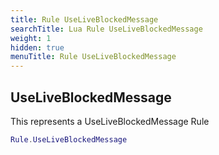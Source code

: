 ```yaml
---
title: Rule UseLiveBlockedMessage
searchTitle: Lua Rule UseLiveBlockedMessage
weight: 1
hidden: true
menuTitle: Rule UseLiveBlockedMessage
---
```

## UseLiveBlockedMessage

This represents a UseLiveBlockedMessage Rule
```lua
Rule.UseLiveBlockedMessage
```